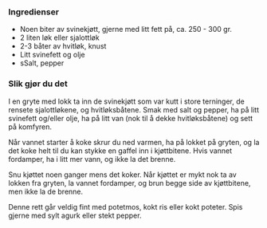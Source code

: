 
### Ingredienser
- Noen biter av svinekjøtt, gjerne med litt fett på, ca. 250 - 300 gr.
- 2 liten løk eller sjalottløk
- 2-3 båter av hvitløk, knust
- Litt svinefett og olje
- sSalt, pepper

### Slik gjør du det
I en gryte med lokk ta inn de svinekjøtt som var kutt i store terninger, de rensete sjalottløkene, og hvitløksbåtene. Smak med salt og pepper, ha på litt svinefett og/eller olje, ha på litt van (nok til å dekke hvitløksbåtene) og sett på komfyren.

 Når vannet starter å koke skrur du ned varmen, ha på lokket på gryten, og la det koke helt til du kan stykke en gaffel inn i kjøttbitene. Hvis vannet fordamper, ha i litt mer vann, og ikke la det brenne.

 Snu kjøttet noen ganger mens det koker. Når kjøttet er mykt nok ta av lokken fra gryten, la vannet fordamper, og brun begge side av kjøttbitene, men ikke la de brenne.

 Denne rett går veldig fint med potetmos, kokt ris eller kokt poteter. Spis gjerne med sylt agurk eller stekt pepper.

 